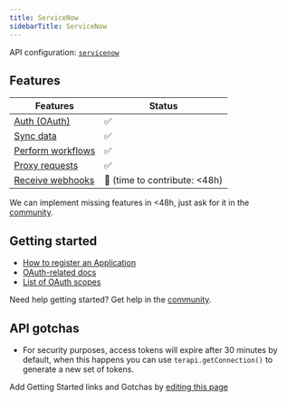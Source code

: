 ```yaml
---
title: ServiceNow
sidebarTitle: ServiceNow
---
```


API configuration: [`servicenow`](https://terapi.dev/providers.yaml)

## Features

| Features | Status |
| - | - |
| [Auth (OAuth)](/integrate/guides/authorize-an-api) | ✅ |
| [Sync data](/integrate/guides/sync-data-from-an-api) | ✅ |
| [Perform workflows](/integrate/guides/perform-workflows-with-an-api) | ✅ |
| [Proxy requests](/integrate/guides/proxy-requests-to-an-api) | ✅ |
| [Receive webhooks](/integrate/guides/receive-webhooks-from-an-api) | 🚫 (time to contribute: &lt;48h) |

<Tip>We can implement missing features in &lt;48h, just ask for it in the [community](https://terapi.dev/slack).</Tip>

## Getting started

-   [How to register an Application](https://docs.servicenow.com/bundle/vancouver-application-development/page/build/pipelines-and-deployments/task/create-oauth-api-endpoints-for-external-clients.html)
-   [OAuth-related docs](https://docs.servicenow.com/bundle/vancouver-platform-security/page/administer/security/concept/c_OAuthApplications.html)
-   [List of OAuth scopes](https://docs.servicenow.com/bundle/tokyo-application-development/page/administer/security/task/t_SpecifyAnOAuthScope.html)

<Tip>Need help getting started? Get help in the [community](https://terapi.dev/slack).</Tip>

## API gotchas

-   For security purposes, access tokens will expire after 30 minutes by default, when this happens you can use `terapi.getConnection()` to generate a new set of tokens.

<Note>Add Getting Started links and Gotchas by [editing this page](https://github.com/terapihq/terapi/tree/master/docs-v2/integrations/all/servicenow.mdx)</Note>